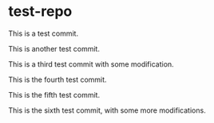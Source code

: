# test-repo

This is a test commit.

This is another test commit.

This is a third test commit with some modification.

This is the fourth test commit.

This is the fifth test commit.

This is the sixth test commit, with some more modifications.

